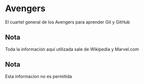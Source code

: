 # Avengers

El cuartel general de los Avengers para aprender Git y GitHub

## Nota
Toda la información aquí utilizada sale de Wikipedia y Marvel.com

## Nota
Esta informacion no es permitida
